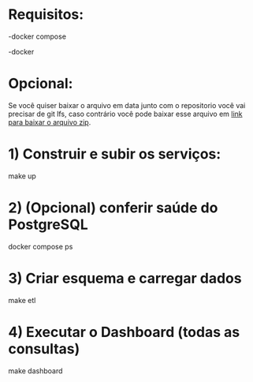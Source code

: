 # Requisitos:
-docker compose

-docker

# Opcional:
Se você quiser baixar o arquivo em data junto com o repositorio você vai precisar de git lfs, caso contrário você pode baixar esse arquivo em [link para baixar o arquivo zip](https://snap.stanford.edu/data/bigdata/amazon/amazon-meta.txt.gz).

# 1) Construir e subir os serviços:
make up

# 2) (Opcional) conferir saúde do PostgreSQL
docker compose ps

# 3) Criar esquema e carregar dados
make etl

# 4) Executar o Dashboard (todas as consultas)
make dashboard